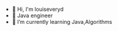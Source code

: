 - 👋 Hi, I'm louiseveryd
- 👀 Java engineer
- 🌱 I’m currently learning Java,Algorithms

<!---
louiseveryd/louiseveryd is a ✨ special ✨ repository because its `README.md` (this file) appears on your GitHub profile.
You can click the Preview link to take a look at your changes.
--->
